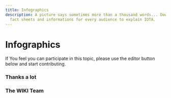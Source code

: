 ```yaml
---
title: Infographics
description: A picture says sometimes more than a thousand words... Downloadable
  fact sheets and informations for every audience to explain IOTA.
---
```


# Infographics

If You feel you can participate in this topic, please use the editor button below and start contributing.

### Thanks a lot

### The WIKI Team

